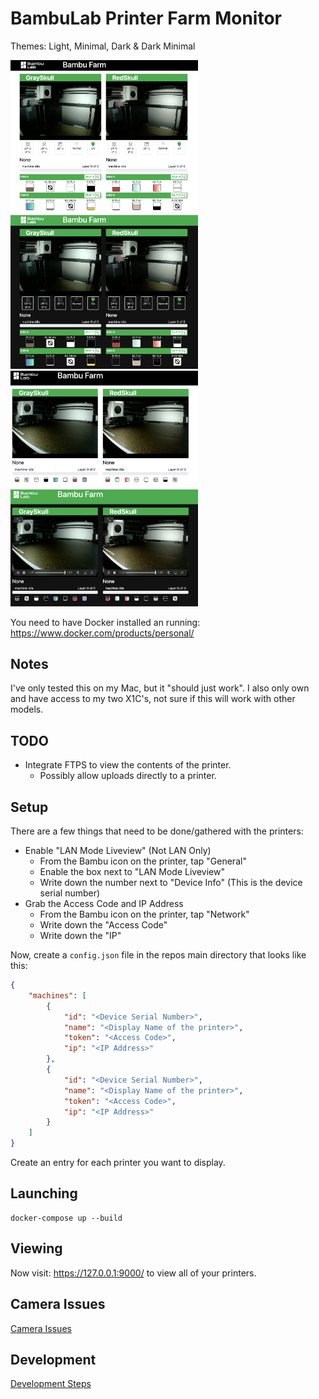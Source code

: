 # BambuLab Printer Farm Monitor

Themes: Light, Minimal, Dark & Dark Minimal

<img src="docs/shot.png?raw=true" width="300"> <img src="docs/shot-dark.png?raw=true" width="300">
<img src="docs/shot-min.png?raw=true" width="300"> <img src="docs/shot-dark-min.png?raw=true" width="300">

You need to have Docker installed an running: https://www.docker.com/products/personal/

## Notes

I've only tested this on my Mac, but it "should just work".
I also only own and have access to my two X1C's, not sure if this will work with other models.

## TODO

* Integrate FTPS to view the contents of the printer.
  * Possibly allow uploads directly to a printer.

## Setup

There are a few things that need to be done/gathered with the printers:

* Enable "LAN Mode Liveview" (Not LAN Only)
  * From the Bambu icon on the printer, tap "General"
  * Enable the box next to "LAN Mode Liveview"
  * Write down the number next to "Device Info" (This is the device serial number)
* Grab the Access Code and IP Address
  * From the Bambu icon on the printer, tap "Network"
  * Write down the "Access Code"
  * Write down the "IP"

Now, create a `config.json` file in the repos main directory that looks like this:

```json
{
    "machines": [
        {
            "id": "<Device Serial Number>",
            "name": "<Display Name of the printer>",
            "token": "<Access Code>",
            "ip": "<IP Address>"
        },
        {
            "id": "<Device Serial Number>",
            "name": "<Display Name of the printer>",
            "token": "<Access Code>",
            "ip": "<IP Address>"
        }
    ]
}
```

Create an entry for each printer you want to display.

## Launching

    docker-compose up --build

## Viewing

Now visit: https://127.0.0.1:9000/ to view all of your printers.

## Camera Issues

[Camera Issues](docs/CAMERA.md)

## Development

[Development Steps](docs/DEVELOP.md)
